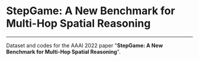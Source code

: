 # StepGame: A New Benchmark for Multi-Hop Spatial Reasoning
---------

Dataset and codes for the AAAI 2022 paper "**StepGame: A New Benchmark for Multi-Hop Spatial Reasoning**".


